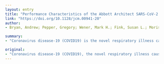 ```yaml
---
layout: entry
title: "Performance Characteristics of the Abbott Architect SARS-CoV-2 IgG Assay and Seroprevalence in Boise, Idaho"
link: "https://doi.org/10.1128/jcm.00941-20"
author:
- Bryan, Andrew; Pepper, Gregory; Wener, Mark H.; Fink, Susan L.; Morishima, Chihiro; Chaudhary, Anu; Jerome, Keith R.; Mathias, Patrick C.; Greninger, Alexander L.

summary:
- "Coronavirus disease-19 (COVID19) is the novel respiratory illness caused by severe acute respiratory syndrome coronavirus 2 (SARS-CoV-2) It is associated with severe morbidity and mortality. The rollout of diagnostic testing in the U.S. was slow, leading to numerous cases that were not tested for SARS-coV-2 in February and March 2020."

original:
- "Coronavirus disease-19 (COVID19), the novel respiratory illness caused by severe acute respiratory syndrome coronavirus 2 (SARS-CoV-2), is associated with severe morbidity and mortality. The rollout of diagnostic testing in the United States was slow, leading to numerous cases that were not tested for SARS-CoV-2 in February and March 2020, necessitating the use of serological testing to determine past infections. Here, we evaluated the Abbott SARS-CoV-2 IgG test for detection of anti-SARS-CoV-2 IgG antibodies by testing 3 distinct patient populations. We tested 1,020 serum specimens collected prior to SARS-CoV-2 circulation in the United States and found one false positive, indicating a specificity of 99.90%. We tested 125 patients who tested RT-PCR positive for SARS-CoV-2 for which 689 excess serum specimens were available and found sensitivity reached 100% at day 17 after symptom onset and day 13 after PCR positivity. Alternative index value thresholds for positivity resulted in 100% sensitivity and 100% specificity in this cohort. We tested 4,856 individuals from Boise, Idaho collected over one week in April 2020 as part of the Crush the Curve initiative and detected 87 positives for a positivity rate of 1.79%. These data demonstrate excellent analytical performance of the Abbott SARS-CoV-2 IgG test as well as the limited circulation of the virus in the western United States. We expect the availability of high-quality serological testing will be a key tool in the fight against SARS-CoV-2."
---
```


